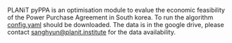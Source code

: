 PLANiT pyPPA is an optimisation module to evalue the economic feasibility of the Power Purchase Agreement in South korea. 
To run the algorithm [config.yaml](https://github.com/PLANiT-Institute/pyPPA/blob/pip/config.yaml) should be downloaded.
The data is in the google drive, please contact sanghyun@planit.institute for the data availability. 


